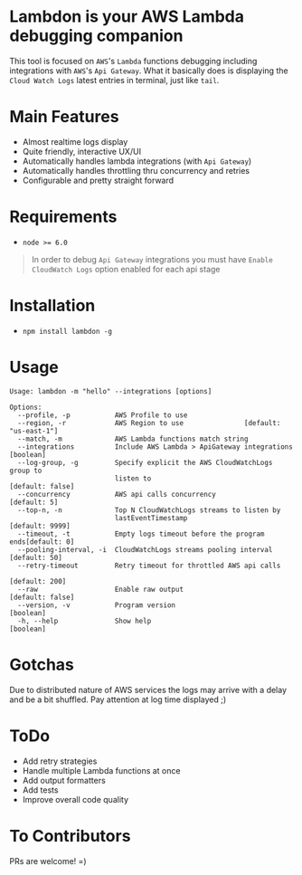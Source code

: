 # Lambdon is your AWS Lambda debugging companion

This tool is focused on `AWS`'s `Lambda` functions debugging including integrations with `AWS`'s `Api Gateway`.
What it basically does is displaying the `Cloud Watch Logs` latest entries in terminal, just like `tail`.

# Main Features

- Almost realtime logs display
- Quite friendly, interactive UX/UI 
- Automatically handles lambda integrations (with `Api Gateway`)
- Automatically handles throttling thru concurrency and retries
- Configurable and pretty straight forward

# Requirements

- `node >= 6.0`

> In order to debug `Api Gateway` integrations you must have 
> `Enable CloudWatch Logs` option enabled for each api stage

# Installation

- `npm install lambdon -g`

# Usage

```
Usage: lambdon -m "hello" --integrations [options]

Options:
  --profile, -p           AWS Profile to use
  --region, -r            AWS Region to use               [default: "us-east-1"]
  --match, -m             AWS Lambda functions match string
  --integrations          Include AWS Lambda > ApiGateway integrations [boolean]
  --log-group, -g         Specify explicit the AWS CloudWatchLogs group to
                          listen to                             [default: false]
  --concurrency           AWS api calls concurrency                 [default: 5]
  --top-n, -n             Top N CloudWatchLogs streams to listen by
                          lastEventTimestamp                     [default: 9999]
  --timeout, -t           Empty logs timeout before the program ends[default: 0]
  --pooling-interval, -i  CloudWatchLogs streams pooling interval  [default: 50]
  --retry-timeout         Retry timeout for throttled AWS api calls
                                                                  [default: 200]
  --raw                   Enable raw output                     [default: false]
  --version, -v           Program version                              [boolean]
  -h, --help              Show help                                    [boolean]

```

# Gotchas

Due to distributed nature of AWS services the logs may arrive with a delay
and be a bit shuffled. Pay attention at log time displayed ;)

# ToDo

- Add retry strategies
- Handle multiple Lambda functions at once
- Add output formatters
- Add tests
- Improve overall code quality

# To Contributors

PRs are welcome! =)
